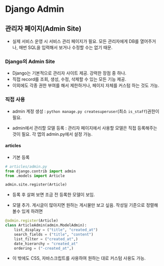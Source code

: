 # Django Admin

## 관리자 페이지(Admin Site)

- 실제 서비스 운영 시 서비스 관리 페이지가 필요. 모든 관리자에게 DB를 열어주거나, 매번 SQL을 입력해서 보거나 수정할 수는 없기 때문.

### Django의 Admin Site

- Django는 기본적으로 관리자 사이트 제공. 강력한 장점 중 하나.
- 직접 record를 조회, 생성, 수정, 삭제할 수 있는 모든 기능 제공.
- 이외에도 각종 권한 부여를 해서 제한하거나, 페이지 자체를 커스텀 하는 것도 가능.

### 직접 사용

- admin 계정 생성 : `python manage.py createsuperuser`(최소 `is_staff`)권한이 필요.

- admin에서 관리할 모델 등록 : 관리자 페이지에서 사용할 모델은 직접 등록해주는 것이 필요. 각 앱의 admin.py에서 설정 가능.

#### articles

- 기본 등록

```python
# articles/admin.py
from django.contrib import admin
from .models import Article

admin.site.register(Article)
```

- 등록 후 살펴 보면 조금 전 등록한 모델이 보임.

- 모델 추가. 게시글이 많아지면 원하는 게시물만 보고 싶음. 작성일 기준으로 정렬해 볼수 있게 하려면

```python
@admin.register(Article)
class ArticleAdmin(admin.ModelAdmin):
    list_display = ("title", "created_at")
    search_fields = ("title", "content")
    list_filter = ("created_at",)
    date_hierarchy = "created_at"
    ordering = ("-created_at",)
```

- 이 밖에도 CSS, 자바스크립트를 사용하여 원하는 대로 커스텀 사용도 가능.
